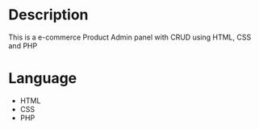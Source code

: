 # Description

This is a e-commerce Product Admin panel with CRUD using HTML, CSS and PHP

# Language

- HTML
- CSS
- PHP
